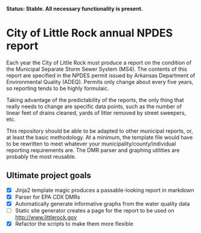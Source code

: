 **Status: Stable. All necessary functionality is present.**

# City of Little Rock annual NPDES report

Each year the City of Little Rock must produce a report on the condition of the Municipal Separate Storm Sewer System (MS4). The contents of this report are specified in the NPDES permit issued by Arkansas Department of Environmental Quality (ADEQ). Permits only change about every five years, so reporting tends to be highly formulaic.

Taking advantage of the predictability of the reports, the only thing that really needs to change are specific data points, such as the number of linear feet of drains cleaned, yards of litter removed by street sweepers, etc.

This repository should be able to be adapted to other municipal reports, or, at least the basic methodology. At a minimum, the template file would have to be rewritten to meet whatever your municipality/county/individual reporting requirements are. The DMR parser and graphing utilities are probably the most reusable.

## Ultimate project goals

- [X] Jinja2 template magic produces a passable-looking report in markdown
- [X] Parser for EPA CDX DMRs
- [X] Automatically generate informative graphs from the water quality data
- [ ] Static site generator creates a page for the report to be used on http://www.littlerock.gov
- [X] Refactor the scripts to make them more flexible
